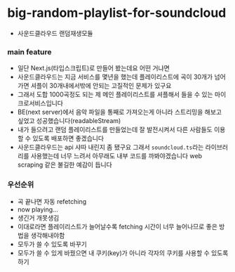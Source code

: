 # big-random-playlist-for-soundcloud
* 사운드클라우드 랜덤재생모듈 

### main feature
* 일단 Next.js(타입스크립트)로 만들어 봤는데요 어떤 거냐면
* 사운드클라우드는 지금 서비스를 몇년을 했는데 플레이리스트에 곡이 30개가 넘어가면 셔플이 30개내에서밖에 안되는 고질적인 문제가 있구요 
* 그래서 도합 1000곡정도 되는 제 메인 플레이리스트를 셔플해서 들을 수 있는 마이크로서비스입니다
* BE(next server)에서 음악 파일을 통째로 가져오는게 아니라 스트리밍을 해보고 싶었고 성공했습니다(readableStream)
* 내가 들으려고 랜덤 플레이리스트를 만들었는데 잘 발전시켜서 다른 사람들도 이용할 수 있도록 배포하면 좋겠습니다
* 사운드클라우드는 api 샤따 내린지 좀 됐구요 그래서 `soundcloud.ts`라는 라이브러리를 사용했는데 너무 느려서 아무래도 내부 코드를 까봐야겠습니다 web scraping 같은 불길한 예감이 듭니다

### 우선순위
* 곡 끝나면 자동 refetching
* now playing... 
* 생긴거 개못생김
* 이대로라면 플레이리스트가 늘어날수록 fetching 시간이 너무 늘어나므로 좋은 방법을 생각해내야함
* 모두가 쓸 수 있도록 바꾸기
* 모두가 쓸 수 있게 바꿨으면 내 쿠키(key)가 아니라 각자의 쿠키를 사용할 수 있도록 하기